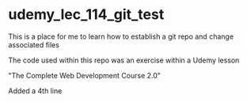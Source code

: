 # udemy_lec_114_git_test
This is a place for me to learn how to establish a git repo and change associated files

The code used within this repo was an exercise within a Udemy lesson

"The Complete Web Development Course 2.0"

Added a 4th line
